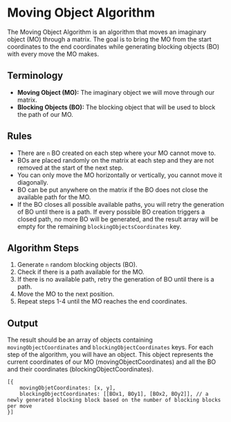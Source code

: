 # Moving Object Algorithm

The Moving Object Algorithm is an algorithm that moves an imaginary object (MO) through a matrix. The goal is to bring the MO from the start coordinates to the end coordinates while generating blocking objects (BO) with every move the MO makes.

## Terminology

- **Moving Object (MO):** The imaginary object we will move through our matrix.
- **Blocking Objects (BO):** The blocking object that will be used to block the path of our MO.

## Rules

- There are `n` BO created on each step where your MO cannot move to.
- BOs are placed randomly on the matrix at each step and they are not removed at the start of the next step.
- You can only move the MO horizontally or vertically, you cannot move it diagonally.
- BO can be put anywhere on the matrix if the BO does not close the available path for the MO.
- If the BO closes all possible available paths, you will retry the generation of BO until there is a path. If every possible BO creation triggers a closed path, no more BO will be generated, and the result array will be empty for the remaining `blockingObjectsCoordinates` key.

## Algorithm Steps

1. Generate `n` random blocking objects (BO).
2. Check if there is a path available for the MO.
3. If there is no available path, retry the generation of BO until there is a path.
4. Move the MO to the next position.
5. Repeat steps 1-4 until the MO reaches the end coordinates.

## Output

The result should be an array of objects containing `movingObjectCoordinates` and `blockingObjectCoordinates` keys. For each step of the algorithm, you will have an object. This object represents the current coordinates of our MO (movingObjectCoordinates) and all the BO and their coordinates (blockingObjectCoordinates).

    [{
	    movingObjetCoordinates: [x, y],
		blockingObjectCoordinates: [[BOx1, BOy1], [BOx2, BOy2]], // a newly generated blocking block based on the number of blocking blocks per move 
	}]

